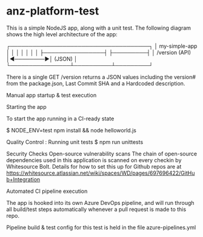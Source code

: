 # anz-platform-test

This is a simple NodeJS app, along with a unit test. 
The following diagram shows the high level architecture of the app:

┌─────────────────────────────────────┐
│             my-simple-app           │
│                                     │
│                                     │
│                                     │
├────────────────┤          ├─────────┤
│ /version (API) │◀────────▶│ (JSON)  │
└────────────────┴──────────┴─────────┘

There is a single GET /version returns a JSON values including the version# from the package.json, Last Commit SHA and a Hardcoded description. 

Manual app startup & test execution

Starting the app

To start the app running in a CI-ready state

$ NODE_ENV=test npm install && node helloworld.js

Quality Control : 
    Running unit tests
        $ npm run unittests
        
  Security Checks 
    Open-source vulnerability scans
        The chain of open-source dependencies used in this application is scanned on every checkin by Whitesource Bolt.       Details for how to set this up for Github repos are at https://whitesource.atlassian.net/wiki/spaces/WD/pages/697696422/GitHub+Integration
        
        
Automated CI pipeline execution

The app is hooked into its own Azure DevOps pipeline, and will run through all build/test steps automatically whenever a pull request is made to this repo.

Pipeline build & test config for this test is held in the file azure-pipelines.yml



